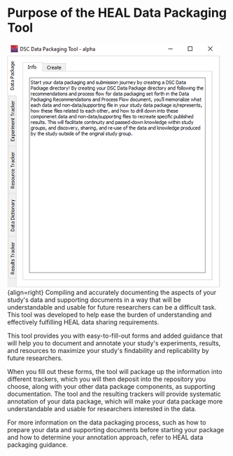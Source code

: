# Purpose of the HEAL Data Packaging Tool

![](../app-screenshots/first-look.PNG){align=right} Compiling and accurately documenting the aspects of your study's data and supporting documents in a way that will be understandable and usable for future researchers can be a difficult task. This tool was developed to help ease the burden of understanding and effectively fulfilling HEAL data sharing requirements.

This tool provides you with easy-to-fill-out forms and added guidance that will help you to document and annotate your study's experiments, results, and resources to maximize your study's findability and replicability by future researchers.

When you fill out these forms, the tool will package up the information into different trackers, which you will then deposit into the repository you choose, along with your other data package components, as supporting documentation. The tool and the resulting trackers will provide systematic annotation of your data package, which will make your data package more understandable and usable for researchers interested in the data.

For more information on the data packaging process, such as how to prepare your data and supporting documents before starting your package and how to determine your annotation approach, refer to HEAL data packaging guidance.

